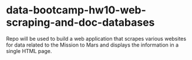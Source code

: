 # data-bootcamp-hw10-web-scraping-and-doc-databases
Repo will be used to build a web application that scrapes various websites for data related to the Mission to Mars and displays the information in a single HTML page.

